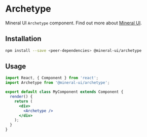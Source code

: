 # Archetype

Mineral UI `Archetype` component. Find out more about [Mineral UI](https://github.com/mineral-ui/mineral-ui).

## Installation

```sh
npm install --save <peer-dependencies> @mineral-ui/archetype
```

## Usage

```jsx
import React, { Component } from 'react';
import Archetype from '@mineral-ui/archetype';

export default class MyComponent extends Component {
  render() {
    return (
      <div>
        <Archetype />
      </div>
    );
  }
}
```
